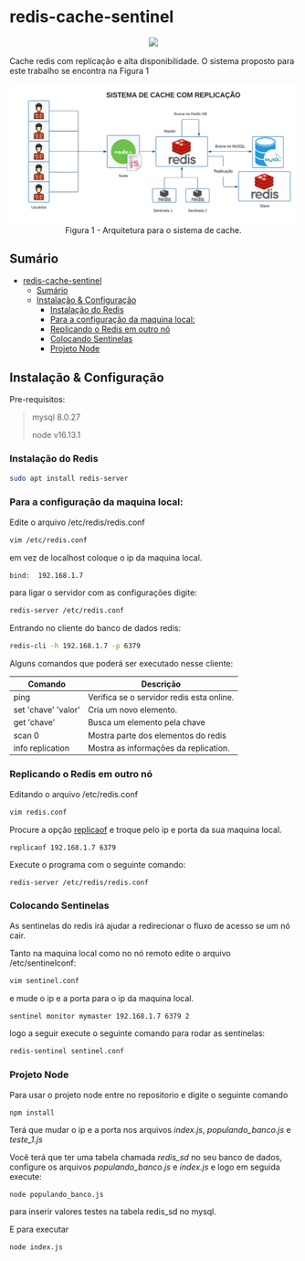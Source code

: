 # redis-cache-sentinel
<p align="center">
    <img src="http://dacom.cm.utfpr.edu.br:88/sd/lib/exe/fetch.php?cache=&media=redis_logo.png"/>
</p>
Cache redis com replicação e alta disponibilidade.
O sistema proposto para este trabalho se encontra na Figura 1
<p align="center">
    <img src="https://raw.githubusercontent.com/Jmallone/redis-cache-sentinel/main/Sistema_de_cache.png"/>
    Figura 1 - Arquitetura para o sistema de cache.
</p>

## Sumário
- [redis-cache-sentinel](#redis-cache-sentinel)
  - [Sumário](#sumário)
  - [Instalação & Configuração](#instalação--configuração)
    - [Instalação do Redis](#instalação-do-redis)
    - [Para a configuração da maquina local:](#para-a-configuração-da-maquina-local)
    - [Replicando o Redis em outro nó](#replicando-o-redis-em-outro-nó)
    - [Colocando Sentinelas](#colocando-sentinelas)
    - [Projeto Node](#projeto-node)



## Instalação & Configuração
Pre-requisitos:
> mysql 8.0.27
> 
> node v16.13.1


### Instalação do Redis

```bash 
sudo apt install redis-server
```

### Para a configuração da maquina local:
Edite o arquivo /etc/redis/redis.conf
```bash
vim /etc/redis.conf
```

em vez de localhost coloque o ip da maquina local.
```bash
bind:  192.168.1.7
```
para ligar o servidor com as configurações digite:

```bash
redis-server /etc/redis.conf
```

Entrando no cliente do banco de dados redis:
```bash
redis-cli -h 192.168.1.7 -p 6379
```
Alguns comandos que poderá ser executado nesse cliente:

| Comando             | Descrição                                 |
|---------------------|-------------------------------------------|
| ping                | Verifica se o servidor redis esta online. |
| set 'chave' 'valor' | Cria um novo elemento.                    |
| get 'chave'         | Busca um elemento pela chave              |
| scan 0              | Mostra parte dos elementos do redis       |
| info replication    | Mostra as informações da replication.     |

### Replicando o Redis em outro nó

Editando o arquivo /etc/redis.conf 
```bash
vim redis.conf
```
Procure a opção [replicaof](https://redis.io/commands/replicaof) e troque pelo ip e porta da sua maquina local.

```
replicaof 192.168.1.7 6379
```

Execute o programa com o seguinte comando:
```bash
redis-server /etc/redis/redis.conf
```

### Colocando Sentinelas

As sentinelas do redis irá ajudar a redirecionar o fluxo de acesso se um nó cair.

Tanto na maquina local como no nó remoto edite o arquivo /etc/sentinelconf:
```bash 
vim sentinel.conf
```

e mude o ip e a porta para o ip da maquina local.
```bash
sentinel monitor mymaster 192.168.1.7 6379 2
```

logo a seguir execute o seguinte comando para rodar as sentinelas:
```bash
redis-sentinel sentinel.conf
```

### Projeto Node
Para usar o projeto node entre no repositorio e digite o seguinte comando

```
npm install
```

Terá que mudar o ip e a porta nos arquivos *index.js*, *populando_banco.js* e *teste_1.js*

Vocẽ terá que ter uma tabela chamada *redis_sd* no seu banco de dados, configure os arquivos *populando_banco.js* e *index.js* e logo em seguida execute:
```
node populando_banco.js
```
para inserir valores testes na tabela redis_sd no mysql.

E para executar
```
node index.js
```